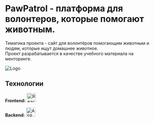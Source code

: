 
#  PawPatrol - платформа для волонтеров, которые помогают животным. 

Тематика проекта - сайт для волонтёров помогающим животным и людям, которые ищут домашнее животное.  
Проект разрабатывается в качестве учебного материала на менторинге.

![Logo](https://avatars.mds.yandex.net/i?id=05e9c732052ff7e0f6d154f99e0d0de5e8ef67bd-5204674-images-thumbs&n=13)


## Технологии 
**Frontend:** <img src="https://upload.wikimedia.org/wikipedia/commons/a/a7/React-icon.svg" alt="React" width="30" height="30">

**Backend:**  <img src="https://upload.wikimedia.org/wikipedia/commons/e/ee/.NET_Core_Logo.svg" alt="ASP.NET Core" width="30" height="30">

